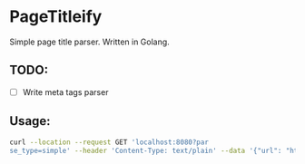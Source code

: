 # PageTitleify
Simple page title parser. Written in Golang.

## TODO:
 - [ ] Write meta tags parser

## Usage:
```bash
curl --location --request GET 'localhost:8080?par
se_type=simple' --header 'Content-Type: text/plain' --data '{"url": "https://google.com"}'
```
